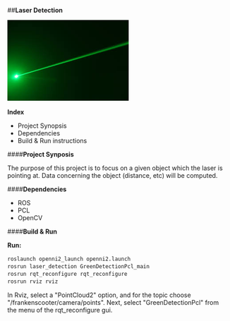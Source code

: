 ##**Laser Detection**

![Logo](https://github.com/DeepBlue14/laser_detection/blob/master/laser.jpg)

**Index**
- Project Synopsis
- Dependencies
- Build & Run instructions


####**Project Synposis**

The purpose of this project is to focus on a given object which the laser is pointing at.  Data concerning the object (distance, etc) will be computed.


####**Dependencies**

- ROS
- PCL
- OpenCV


####**Build & Run**


**Run:**
```bash
roslaunch openni2_launch openni2.launch
rosrun laser_detection GreenDetectionPcl_main
rosrun rqt_reconfigure rqt_reconfigure
rosrun rviz rviz
```

In Rviz, select a "PointCloud2" option, and for the topic choose "/frankenscooter/camera/points".
Next, select "GreenDetectionPcl" from the menu of the rqt_reconfigure gui.
